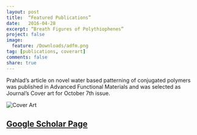```yaml
---
layout: post
title:  “Featured Publications”
date:   2016-04-28
excerpt: “Breath Figures of Polythiophenes”
project: false
image:
  feature: /Downloads/adfm.png
tag: [publications, coverart]
comments: false
share: true
---
```




Prahlad’s article on novel water based patterning of conjugated polymers was published in Advanced Functional Materials and was selected as Journal’s Cover art for October 7th issue.

![Cover Art]({{site.url}}/Downloads/adfm.png)

## [Google Scholar Page](https://scholar.google.com/citations?user=hrzmm8UAAAAJ&hl=en)




